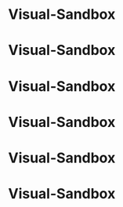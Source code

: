 # Visual-Sandbox
# Visual-Sandbox
# Visual-Sandbox
# Visual-Sandbox
# Visual-Sandbox
# Visual-Sandbox

